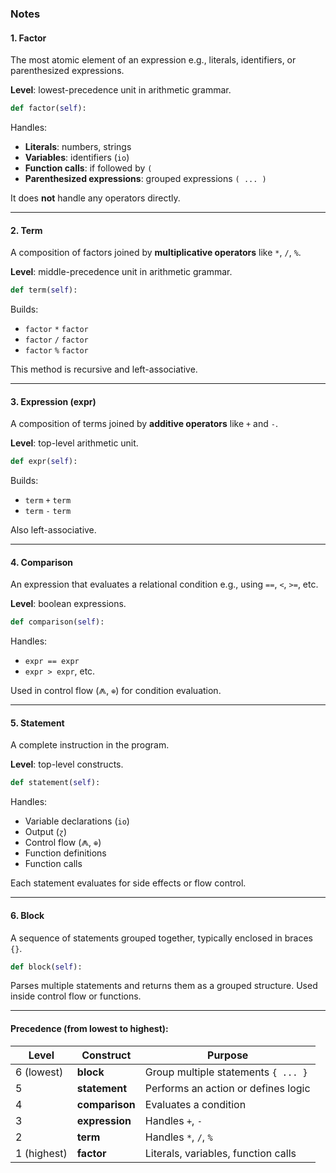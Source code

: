 
### Notes

#### **1. Factor**

The most atomic element of an expression e.g., literals, identifiers, or parenthesized expressions.

**Level**: lowest-precedence unit in arithmetic grammar.

```python
def factor(self):
```

Handles:

* **Literals**: numbers, strings
* **Variables**: identifiers (`io`)
* **Function calls**: if followed by `(`
* **Parenthesized expressions**: grouped expressions `( ... )`

It does **not** handle any operators directly.

---

#### **2. Term**

A composition of factors joined by **multiplicative operators** like `*`, `/`, `%`.

**Level**: middle-precedence unit in arithmetic grammar.

```python
def term(self):
```


Builds:

* `factor` `*` `factor`
* `factor` `/` `factor`
* `factor` `%` `factor`

This method is recursive and left-associative.

---

#### **3. Expression (expr)**

A composition of terms joined by **additive operators** like `+` and `-`.

**Level**: top-level arithmetic unit.

```python
def expr(self):
```

Builds:

* `term` `+` `term`
* `term` `-` `term`

Also left-associative.

---

#### **4. Comparison**

An expression that evaluates a relational condition e.g., using `==`, `<`, `>=`, etc.

**Level**: boolean expressions.

```python
def comparison(self):
```

Handles:

* `expr == expr`
* `expr > expr`, etc.

Used in control flow (`⨇`, `⊕`) for condition evaluation.

---

#### **5. Statement**

A complete instruction in the program.

**Level**: top-level constructs.

```python
def statement(self):
```

Handles:

* Variable declarations (`io`)
* Output (`ɀ`)
* Control flow (`⨇`, `⊕`)
* Function definitions
* Function calls

Each statement evaluates for side effects or flow control.

---

#### **6. Block**

A sequence of statements grouped together, typically enclosed in braces `{}`.

```python
def block(self):
```

Parses multiple statements and returns them as a grouped structure. Used inside control flow or functions.

---

#### Precedence (from lowest to highest):

| Level       | Construct      | Purpose                             |
| ----------- | -------------- | ----------------------------------- |
| 6 (lowest)  | **block**      | Group multiple statements `{ ... }` |
| 5           | **statement**  | Performs an action or defines logic |
| 4           | **comparison** | Evaluates a condition               |
| 3           | **expression** | Handles `+`, `-`                    |
| 2           | **term**       | Handles `*`, `/`, `%`               |
| 1 (highest) | **factor**     | Literals, variables, function calls |
